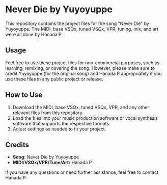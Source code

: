 # Never Die by Yuyoyuppe

This repository contains the project files for the song "Never Die" by Yuyoyuppe. The MIDI, base VSQx, tuned VSQx, VPR, tuning, mix, and art were all done by Hanada P.

## Usage

Feel free to use these project files for non-commercial purposes, such as learning, remixing, or covering the song. However, please make sure to credit Yuyoyuppe (for the original song) and Hanada P appropriately if you use these files in any public project or release.

## How to Use

1. Download the MIDI, base VSQx, tuned VSQx, VPR, and any other relevant files from this repository.
2. Load the files into your music production software or vocal synthesis software that supports the respective formats.
3. Adjust settings as needed to fit your project.

## Credits

- **Song:** Never Die by Yuyoyuppe
- **MIDI/VSQx/VPR/Tune/Art:** Hanada P

If you have any questions or need further assistance, feel free to contact Hanada P.
